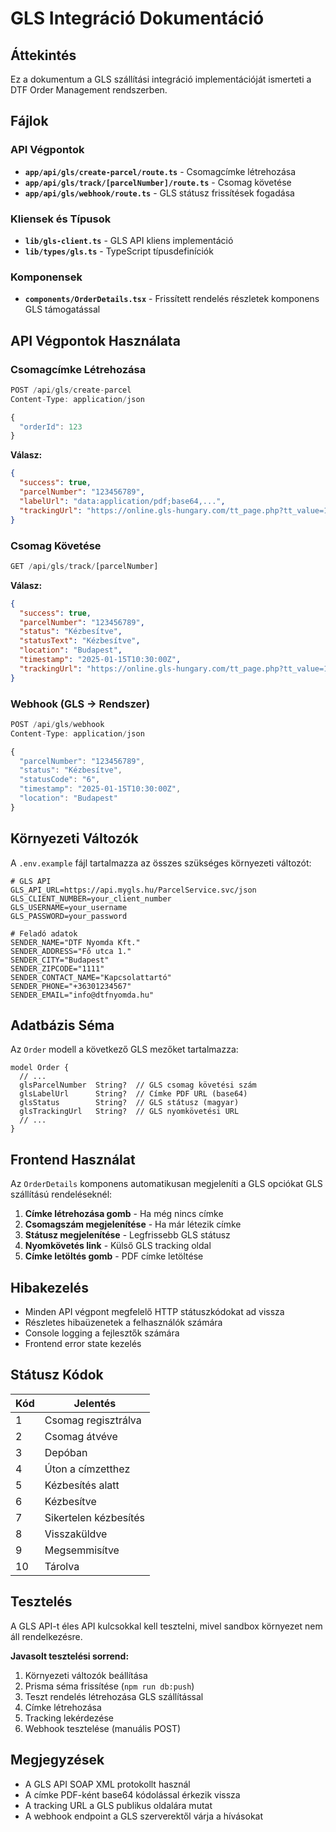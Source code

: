 # GLS Integráció Dokumentáció

## Áttekintés

Ez a dokumentum a GLS szállítási integráció implementációját ismerteti a DTF Order Management rendszerben.

## Fájlok

### API Végpontok

- **`app/api/gls/create-parcel/route.ts`** - Csomagcímke létrehozása
- **`app/api/gls/track/[parcelNumber]/route.ts`** - Csomag követése
- **`app/api/gls/webhook/route.ts`** - GLS státusz frissítések fogadása

### Kliensek és Típusok

- **`lib/gls-client.ts`** - GLS API kliens implementáció
- **`lib/types/gls.ts`** - TypeScript típusdefiníciók

### Komponensek

- **`components/OrderDetails.tsx`** - Frissített rendelés részletek komponens GLS támogatással

## API Végpontok Használata

### Csomagcímke Létrehozása

```typescript
POST /api/gls/create-parcel
Content-Type: application/json

{
  "orderId": 123
}
```

**Válasz:**
```json
{
  "success": true,
  "parcelNumber": "123456789",
  "labelUrl": "data:application/pdf;base64,...",
  "trackingUrl": "https://online.gls-hungary.com/tt_page.php?tt_value=123456789"
}
```

### Csomag Követése

```typescript
GET /api/gls/track/[parcelNumber]
```

**Válasz:**
```json
{
  "success": true,
  "parcelNumber": "123456789",
  "status": "Kézbesítve",
  "statusText": "Kézbesítve",
  "location": "Budapest",
  "timestamp": "2025-01-15T10:30:00Z",
  "trackingUrl": "https://online.gls-hungary.com/tt_page.php?tt_value=123456789"
}
```

### Webhook (GLS -> Rendszer)

```typescript
POST /api/gls/webhook
Content-Type: application/json

{
  "parcelNumber": "123456789",
  "status": "Kézbesítve",
  "statusCode": "6",
  "timestamp": "2025-01-15T10:30:00Z",
  "location": "Budapest"
}
```

## Környezeti Változók

A `.env.example` fájl tartalmazza az összes szükséges környezeti változót:

```env
# GLS API
GLS_API_URL=https://api.mygls.hu/ParcelService.svc/json
GLS_CLIENT_NUMBER=your_client_number
GLS_USERNAME=your_username
GLS_PASSWORD=your_password

# Feladó adatok
SENDER_NAME="DTF Nyomda Kft."
SENDER_ADDRESS="Fő utca 1."
SENDER_CITY="Budapest"
SENDER_ZIPCODE="1111"
SENDER_CONTACT_NAME="Kapcsolattartó"
SENDER_PHONE="+36301234567"
SENDER_EMAIL="info@dtfnyomda.hu"
```

## Adatbázis Séma

Az `Order` modell a következő GLS mezőket tartalmazza:

```prisma
model Order {
  // ...
  glsParcelNumber  String?  // GLS csomag követési szám
  glsLabelUrl      String?  // Címke PDF URL (base64)
  glsStatus        String?  // GLS státusz (magyar)
  glsTrackingUrl   String?  // GLS nyomkövetési URL
  // ...
}
```

## Frontend Használat

Az `OrderDetails` komponens automatikusan megjeleníti a GLS opciókat GLS szállítású rendeléseknél:

1. **Címke létrehozása gomb** - Ha még nincs címke
2. **Csomagszám megjelenítése** - Ha már létezik címke
3. **Státusz megjelenítése** - Legfrissebb GLS státusz
4. **Nyomkövetés link** - Külső GLS tracking oldal
5. **Címke letöltés gomb** - PDF címke letöltése

## Hibakezelés

- Minden API végpont megfelelő HTTP státuszkódokat ad vissza
- Részletes hibaüzenetek a felhasználók számára
- Console logging a fejlesztők számára
- Frontend error state kezelés

## Státusz Kódok

| Kód | Jelentés |
|-----|----------|
| 1 | Csomag regisztrálva |
| 2 | Csomag átvéve |
| 3 | Depóban |
| 4 | Úton a címzetthez |
| 5 | Kézbesítés alatt |
| 6 | Kézbesítve |
| 7 | Sikertelen kézbesítés |
| 8 | Visszaküldve |
| 9 | Megsemmisítve |
| 10 | Tárolva |

## Tesztelés

A GLS API-t éles API kulcsokkal kell tesztelni, mivel sandbox környezet nem áll rendelkezésre.

**Javasolt tesztelési sorrend:**

1. Környezeti változók beállítása
2. Prisma séma frissítése (`npm run db:push`)
3. Teszt rendelés létrehozása GLS szállítással
4. Címke létrehozása
5. Tracking lekérdezése
6. Webhook tesztelése (manuális POST)

## Megjegyzések

- A GLS API SOAP XML protokollt használ
- A címke PDF-ként base64 kódolással érkezik vissza
- A tracking URL a GLS publikus oldalára mutat
- A webhook endpoint a GLS szerverektől várja a hívásokat
